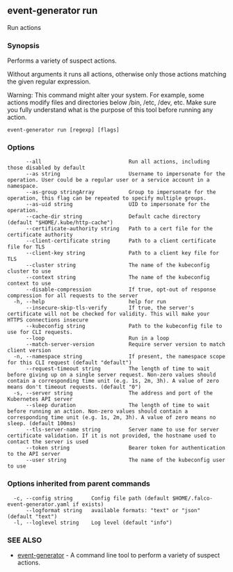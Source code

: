 ## event-generator run

Run actions

### Synopsis

Performs a variety of suspect actions.

Without arguments it runs all actions, otherwise only those actions matching the given regular expression.


Warning:
  This command might alter your system. For example, some actions modify files and directories below
  /bin, /etc, /dev, etc.
  Make sure you fully understand what is the purpose of this tool before running any action.


```
event-generator run [regexp] [flags]
```

### Options

```
      --all                            Run all actions, including those disabled by default
      --as string                      Username to impersonate for the operation. User could be a regular user or a service account in a namespace.
      --as-group stringArray           Group to impersonate for the operation, this flag can be repeated to specify multiple groups.
      --as-uid string                  UID to impersonate for the operation.
      --cache-dir string               Default cache directory (default "$HOME/.kube/http-cache")
      --certificate-authority string   Path to a cert file for the certificate authority
      --client-certificate string      Path to a client certificate file for TLS
      --client-key string              Path to a client key file for TLS
      --cluster string                 The name of the kubeconfig cluster to use
      --context string                 The name of the kubeconfig context to use
      --disable-compression            If true, opt-out of response compression for all requests to the server
  -h, --help                           help for run
      --insecure-skip-tls-verify       If true, the server's certificate will not be checked for validity. This will make your HTTPS connections insecure
      --kubeconfig string              Path to the kubeconfig file to use for CLI requests.
      --loop                           Run in a loop
      --match-server-version           Require server version to match client version
  -n, --namespace string               If present, the namespace scope for this CLI request (default "default")
      --request-timeout string         The length of time to wait before giving up on a single server request. Non-zero values should contain a corresponding time unit (e.g. 1s, 2m, 3h). A value of zero means don't timeout requests. (default "0")
  -s, --server string                  The address and port of the Kubernetes API server
      --sleep duration                 The length of time to wait before running an action. Non-zero values should contain a corresponding time unit (e.g. 1s, 2m, 3h). A value of zero means no sleep. (default 100ms)
      --tls-server-name string         Server name to use for server certificate validation. If it is not provided, the hostname used to contact the server is used
      --token string                   Bearer token for authentication to the API server
      --user string                    The name of the kubeconfig user to use
```

### Options inherited from parent commands

```
  -c, --config string      Config file path (default $HOME/.falco-event-generator.yaml if exists)
      --logformat string   available formats: "text" or "json" (default "text")
  -l, --loglevel string    Log level (default "info")
```

### SEE ALSO

* [event-generator](event-generator.md)	 - A command line tool to perform a variety of suspect actions.

